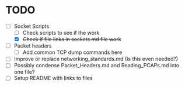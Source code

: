 # TODO
- [ ] Socket Scripts
  - [ ] Check scripts to see if the work
  - [x] ~~Check if file links in sockets.md file work~~
- [ ] Packet headers
  - [ ] Add common TCP dump commands here
- [ ] Improve or replace networking_standards.md (Is this even needed?)
- [ ] Possibly condense Packet_Headers.md and Reading_PCAPs.md into one file? 
- [ ] Setup README with links to files 
